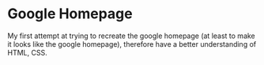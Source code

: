 # Google Homepage

My first attempt at trying to recreate the google homepage (at least to make it looks like the google homepage), therefore have a better understanding of HTML, CSS.


